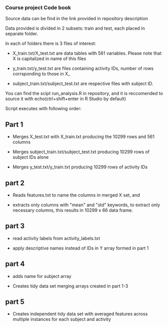 ### Course project Code book

Source data can be find in the link provided in repository description

Data provided is divided in 2 subsets: train and test, each placed in separate folder.

In each of folders there is 3 files of interest:

* X_train.txt/X_test.txt are data tables with 561 variables. Please note that X is capitalized in name of this files

* y_train.txt/y_test.txt are files containing activity IDs, number of rows corrsponding to those in X_

* subject_train.txt/subject_test.txt are respective files with subject ID.

You can find the scipt run_analysis.R in repository, and it is reccomended to source it with echo(ctrl+shift+enter in R Studio by default)

Script executes with following order:

## Part 1

* Merges X_test.txt with X_train.txt producing the 10299 rows and 561 columns 

* Merges subject_train.txt/subject_test.txt producing 10299 rows of subject IDs alone

* Merges y_test.txt/y_train.txt producing 10299 rows of activity IDs

## part 2

* Reads features.txt to name the columns in merged X set, and 

* extracts only columns with "mean" and "std" keywords, to extract only necessary columns, this results in 10299 x 66 data frame.

## part 3

* read activity labels from activity_labels.txt

* apply descriptive names instead of IDs in Y array formed in part 1

## part 4

* adds name for subject array

* Creates tidy data set merging arrays created in part 1-3

## part 5

* Creates independent tidy data set with averaged features across multiple instances for each subject and activity